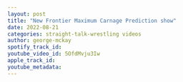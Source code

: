 ```yaml
---
layout: post
title: "New Frontier Maximum Carnage Prediction show"
date: 2022-08-21
categories: straight-talk-wrestling videos
author: george-mckay
spotify_track_id: 
youtube_video_id: 5OfdMvju3Iw
apple_track_id: 
youtube_metadata: 
---
```

